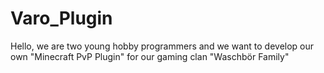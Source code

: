 # Varo_Plugin
Hello, we are two young hobby programmers and we want to develop our own "Minecraft PvP Plugin" for our gaming clan "Waschbör Family"
